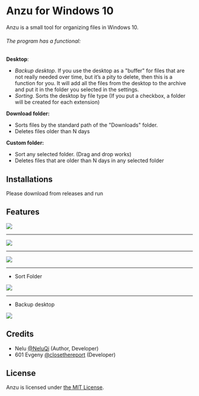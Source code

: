# Anzu for Windows 10

Anzu is a small tool for organizing files in Windows 10.

###### The program has a functional:
**Desktop**:
- *Backup desktop*. If you use the desktop as a "buffer" for files that are not really needed over time, but it’s a pity to delete, then this is a function for you. It will add all the files from the desktop to the archive and put it in the folder you selected in the settings.
- *Sorting*. Sorts the desktop by file type (If you put a checkbox, a folder will be created for each extension)

**Download folder:**
- Sorts files by the standard path of the "Downloads" folder.
- Deletes files older than N days

**Custom folder:**
- Sort any selected folder. (Drag and drop works)
- Deletes files that are older than N days in any selected folder


## Installations

Please download from releases and run

## Features

![](https://i.imgur.com/lB5LMJk.png)

------------


![](https://i.imgur.com/1V3ssjo.png)

------------


![](https://i.imgur.com/5mmGZtD.png)

------------


* Sort Folder

![](https://i.imgur.com/F4GRe65.gif)


------------


* Backup desktop

![](https://i.imgur.com/IPEkFv3.gif)


## Credits

* Nelu [@NeluQi](https://github.com/NeluQi/) (Author, Developer)
* 601 Evgeny [@closethereport](https://github.com/closethereport) (Developer)


## License

Anzu is licensed under [the MIT License](LICENSE.txt).
